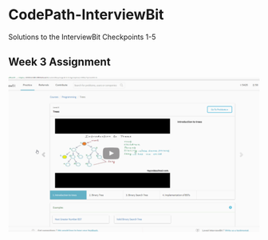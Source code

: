 # CodePath-InterviewBit

Solutions to the InterviewBit Checkpoints 1-5

## Week 3 Assignment
<img src='Gifs/Week_3_Assignment.gif' title='Week 3 Assignment' width='' alt='Week 3' />


